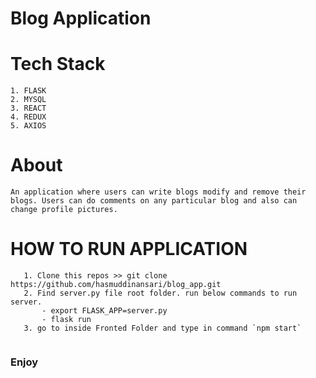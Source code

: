 # Blog Application

# Tech Stack
```
1. FLASK
2. MYSQL
3. REACT
4. REDUX
5. AXIOS
```



# About

```
An application where users can write blogs modify and remove their blogs. Users can do comments on any particular blog and also can change profile pictures.

```



# HOW TO RUN APPLICATION
```
   1. Clone this repos >> git clone https://github.com/hasmuddinansari/blog_app.git 
   2. Find server.py file root folder. run below commands to run server. 
       - export FLASK_APP=server.py
       - flask run
   3. go to inside Fronted Folder and type in command `npm start`
   
```
 ### Enjoy

